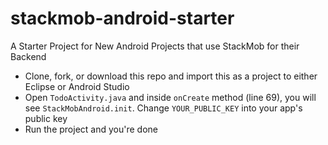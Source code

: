 stackmob-android-starter
========================

A Starter Project for New Android Projects that use StackMob for their Backend

* Clone, fork, or download this repo and import this as a project to either Eclipse or Android Studio
* Open `TodoActivity.java` and inside `onCreate` method (line 69), you will see `StackMobAndroid.init`. Change `YOUR_PUBLIC_KEY` into your app's public key
* Run the project and you're done
